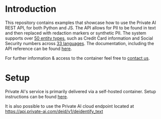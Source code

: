 # Introduction
This repository contains examples that showcase how to use the Private AI REST API, for both Python and JS. The API allows for PII to be found in text and then replaced with redaction markers or synthetic PII. The system supports over [50 entity types](https://docs.private-ai.com/docs/entities/), such as Credit Card information and Social Security numbers across [33 languages](https://docs.private-ai.com/docs/languages/). The documentation, including the API reference can be found [here](docs.private-ai.com/docs/introduction).

For further information & access to the container feel free to [contact us](https://www.private-ai.com/contact/).

# Setup
Private AI's service is primarily delivered via a self-hosted container. Setup instructions can be found [here](https://docs.private-ai.com/docs/installation/).

It is also possible to use the Private AI cloud endpoint located at https://api.private-ai.com/deid/v1/deidentify_text
